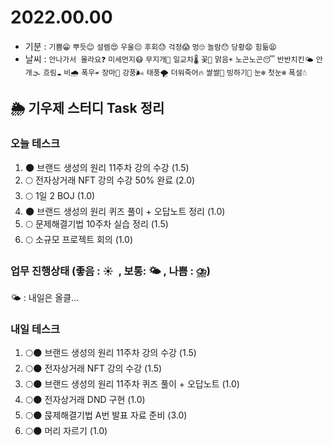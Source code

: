 # 2022.00.00

- 기분 : `기쁨😁` `뿌듯😊` `설렘😍` `우울😔` `후회😓` `걱정😱` `멍🙄` `놀람😯` `당황😧` `힘듦😫`
- 날씨 : `안나가서 몰라요❓` `미세먼지😷` `무지개🌈` `일교차🌡️` `꽃🌸` `맑음☀️` `노곤노곤😴` `반반치킨🌤️` `안개🌫️` `흐림☁️` `비🌧️` `폭우☔` `장마🌊` `강풍🌬️` `태풍🌪️` `더워죽어🔥` `쌀쌀🥶` `빙하기🧊` `눈❄️` `첫눈❄️` `폭설☃️`

## 🌦️ 기우제 스터디 Task 정리

### 오늘 테스크

1. 🌑 브랜드 생성의 원리 11주차 강의 수강 (1.5)
2. 🌕 전자상거래 NFT 강의 수강 50% 완료 (2.0)
3. 🌕 1일 2 BOJ (1.0)
4. 🌑 브랜드 생성의 원리 퀴즈 풀이 + 오답노트 정리 (1.0)
5. 🌕 문제해결기법 10주차 실습 정리 (1.5)
6. 🌕 소규모 프로젝트 회의 (1.0)

### 업무 진행상태 (좋음 : ☀  , 보통: 🌤 , 나쁨 : ⛈)

🌤 : 내일은 올클...

### 내일 테스크

1. 🌕🌑 브랜드 생성의 원리 11주차 강의 수강 (1.5)
2. 🌕🌑 전자상거래 NFT 강의 수강 (1.5)
3. 🌕🌑 브랜드 생성의 원리 11주차 퀴즈 풀이 + 오답노트 (1.0)
4. 🌕🌑 전자상거래 DND 구현 (1.0)
5. 🌕🌑 묹제해결기법 A번 발표 자료 준비 (3.0)
6. 🌕🌑 머리 자르기 (1.0)
